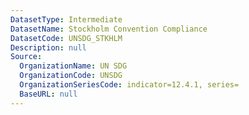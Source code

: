 ```yaml
---
DatasetType: Intermediate
DatasetName: Stockholm Convention Compliance
DatasetCode: UNSDG_STKHLM
Description: null
Source:
  OrganizationName: UN SDG
  OrganizationCode: UNSDG
  OrganizationSeriesCode: indicator=12.4.1, series=
  BaseURL: null
---
```


